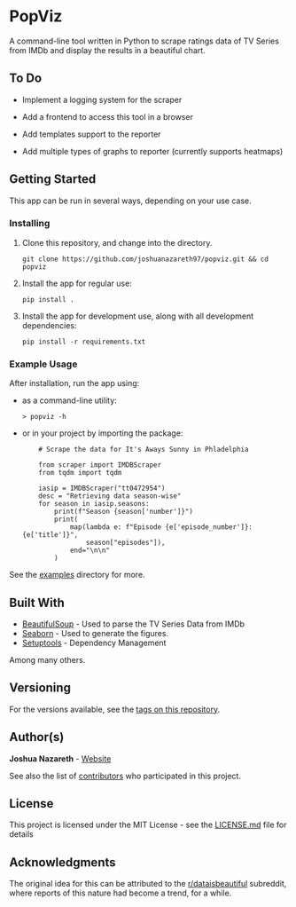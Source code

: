 # PopViz

A command-line tool written in Python to scrape ratings data of TV Series from IMDb and display the results in a beautiful chart.

## To Do

* Implement a logging system for the scraper

* Add a frontend to access this tool in a browser

* Add templates support to the reporter

* Add multiple types of graphs to reporter (currently supports heatmaps)

## Getting Started

This app can be run in several ways, depending on your use case.

### Installing

1. Clone this repository, and change into the directory.

    ``` git clone https://github.com/joshuanazareth97/popviz.git && cd popviz ```

2. Install the app for regular use:

    ``` pip install . ```

3. Install the app for development use, along with all development dependencies:

    ``` pip install -r requirements.txt ```

### Example Usage

After installation, run the app using:

* as a command-line utility: 
    ```
    > popviz -h
    ```
* or in your project by importing the package: 
    ``` 
        # Scrape the data for It's Aways Sunny in Phladelphia

        from scraper import IMDBScraper
        from tqdm import tqdm

        iasip = IMDBScraper("tt0472954")
        desc = "Retrieving data season-wise"
        for season in iasip.seasons:
            print(f"Season {season['number']}")
            print(
                map(lambda e: f"Episode {e['episode_number']}: {e['title']}",
                    season["episodes"]),
                end="\n\n"
            )

    ```
See the [examples](/examples) directory for more.


## Built With

* [BeautifulSoup](https://www.crummy.com/software/BeautifulSoup/) - Used to parse the TV Series Data from IMDb
* [Seaborn](https://seaborn.pydata.org/) - Used to generate the figures.
* [Setuptools](https://setuptools.readthedocs.io/en/latest/) - Dependency Management

Among many others.

## Versioning

For the versions available, see the [tags on this repository](https://github.com/joshuanazareth97/popviz/tags). 

## Author(s)

**Joshua Nazareth** - [Website](https://joshuanazareth97.github.io)

See also the list of [contributors](https://github.com/joshuanazareth97/popviz/contributors) who participated in this project.

## License

This project is licensed under the MIT License - see the [LICENSE.md](LICENSE.md) file for details

## Acknowledgments

The original idea for this can be attributed to the [r/dataisbeautiful](https://www.reddit.com/r/dataisbeautiful) subreddit, where reports of this nature had become a trend, for a while.